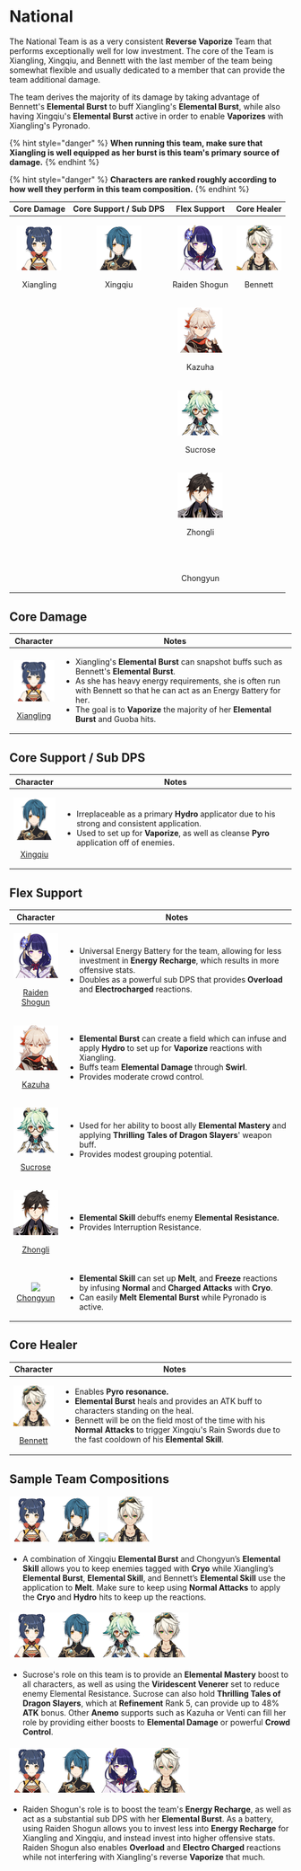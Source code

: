 # National

The National Team is as a very consistent **Reverse Vaporize** Team that performs exceptionally well for low investment. The core of the Team is Xiangling, Xingqiu, and Bennett with the last member of the team being somewhat flexible and usually dedicated to a member that can provide the team additional damage.

The team derives the majority of its damage by taking advantage of Bennett's **Elemental Burst** to buff Xiangling's **Elemental Burst**, while also having Xingqiu's **Elemental Burst** active in order to enable **Vaporizes** with Xiangling's Pyronado.&#x20;

{% hint style="danger" %}
**When running this team, make sure that Xiangling is well equipped as her burst is this team's primary source of damage.**
{% endhint %}

{% hint style="danger" %}
**Characters are ranked roughly according to how well they perform in this team composition.**
{% endhint %}

|                                        Core Damage                                       |                                Core Support / Sub DPS                                |                                                                                                                Flex Support                                                                                                               |                                      Core Healer                                     |
| :--------------------------------------------------------------------------------------: | :----------------------------------------------------------------------------------: | :---------------------------------------------------------------------------------------------------------------------------------------------------------------------------------------------------------------------------------------: | :----------------------------------------------------------------------------------: |
| <p><img src="../.gitbook/assets/UI_AvatarIcon_Xiangling.png" alt=""></p><p>Xiangling</p> | <p><img src="../.gitbook/assets/UI_AvatarIcon_Xingqiu.png" alt=""></p><p>Xingqiu</p> |                                                                         <p><img src="../.gitbook/assets/UI_AvatarIcon_Shougun.png" alt=""></p><p>Raiden Shogun</p>                                                                        | <p><img src="../.gitbook/assets/UI_AvatarIcon_Bennett.png" alt=""></p><p>Bennett</p> |
|                                                                                          |                                                                                      |                                                                             <p><img src="../.gitbook/assets/UI_AvatarIcon_Kazuha.png" alt=""></p><p>Kazuha</p>                                                                            |                                                                                      |
|                                                                                          |                                                                                      |                                                                            <p><img src="../.gitbook/assets/UI_AvatarIcon_Sucrose.png" alt=""></p><p>Sucrose</p>                                                                           |                                                                                      |
|                                                                                          |                                                                                      |                                                                            <p><img src="../.gitbook/assets/UI_AvatarIcon_Zhongli.png" alt=""></p><p>Zhongli</p>                                                                           |                                                                                      |
|                                                                                          |                                                                                      | <p>​<img src="https://files.gitbook.com/v0/b/gitbook-x-prod.appspot.com/o/spaces%2F-MgIuSiDFSNyVZCB3uMq%2Fuploads%2Fgit-blob-4be83ca2d0fa2ace4c346eb8d8ad7795c4bd9c42%2FUI_AvatarIcon_Chongyun.png?alt=media" alt="">​</p><p>Chongyun</p> |                                                                                      |

## Core Damage

|                                                                Character                                                               | Notes                                                                                                                                                                                                                                                                                                                                                                                    |
| :------------------------------------------------------------------------------------------------------------------------------------: | ---------------------------------------------------------------------------------------------------------------------------------------------------------------------------------------------------------------------------------------------------------------------------------------------------------------------------------------------------------------------------------------- |
| <p><img src="../.gitbook/assets/UI_AvatarIcon_Xiangling.png" alt=""></p><p><a href="../characters/pyro/xiangling.md">Xiangling</a></p> | <ul><li>Xiangling's <strong>Elemental Burst</strong> can snapshot buffs such as Bennett's <strong>Elemental Burst</strong>.</li><li>As she has heavy energy requirements, she is often run with Bennett so that he can act as an Energy Battery for her.</li><li>The goal is to <strong>Vaporize</strong> the majority of her <strong>Elemental Burst</strong> and Guoba hits.</li></ul> |

## Core Support / Sub DPS

|                                                             Character                                                             | Notes                                                                                                                                                                                                                                                    |
| :-------------------------------------------------------------------------------------------------------------------------------: | -------------------------------------------------------------------------------------------------------------------------------------------------------------------------------------------------------------------------------------------------------- |
| <p><img src="../.gitbook/assets/UI_AvatarIcon_Xingqiu.png" alt=""></p><p><a href="../characters/hydro/xingqiu.md">Xingqiu</a></p> | <ul><li>Irreplaceable as a primary <strong>Hydro</strong> applicator due to his strong and consistent application.</li><li>Used to set up for <strong>Vaporize</strong>, as well as cleanse <strong>Pyro</strong> application off of enemies. </li></ul> |

## Flex Support

|                                                                                                                                                      Character                                                                                                                                                     | Notes                                                                                                                                                                                                                                                                                                                    |
| :----------------------------------------------------------------------------------------------------------------------------------------------------------------------------------------------------------------------------------------------------------------------------------------------------------------: | ------------------------------------------------------------------------------------------------------------------------------------------------------------------------------------------------------------------------------------------------------------------------------------------------------------------------ |
|                                                                                   <p><img src="../.gitbook/assets/UI_AvatarIcon_Shougun.png" alt=""></p><p><a href="../characters/electro/raiden-shogun.md">Raiden Shogun</a></p>                                                                                  | <ul><li>Universal Energy Battery for the team, allowing for less investment in <strong>Energy Recharge</strong>, which results in more offensive stats. </li><li>Doubles as a powerful sub DPS that provides <strong>Overload</strong> and <strong>Electrocharged</strong> reactions.</li></ul>                          |
|                                                                                           <p><img src="../.gitbook/assets/UI_AvatarIcon_Kazuha.png" alt=""></p><p><a href="../characters/anemo/kazuha.md">Kazuha</a></p>                                                                                           | <ul><li><strong>Elemental Burst</strong> can create a field which can infuse and apply <strong>Hydro</strong> to set up for <strong>Vaporize</strong> reactions with Xiangling.</li><li>Buffs team <strong>Elemental Damage</strong> through <strong>Swirl</strong>. </li><li>Provides moderate crowd control.</li></ul> |
|                                                                                          <p><img src="../.gitbook/assets/UI_AvatarIcon_Sucrose.png" alt=""></p><p><a href="../characters/anemo/sucrose.md">Sucrose</a></p>                                                                                         | <ul><li>Used for her ability to boost ally <strong>Elemental Mastery</strong> and applying <strong>Thrilling Tales of Dragon Slayers</strong>' weapon buff. </li><li>Provides modest grouping potential. </li></ul>                                                                                                      |
|                                                                                           <p><img src="../.gitbook/assets/UI_AvatarIcon_Zhongli.png" alt=""></p><p><a href="../characters/geo/zhongli.md">Zhongli</a></p>                                                                                          | <ul><li><strong>Elemental Skill</strong> debuffs enemy <strong>Elemental Resistance.</strong></li><li>Provides Interruption Resistance.</li></ul>                                                                                                                                                                        |
| ​![](https://files.gitbook.com/v0/b/gitbook-x-prod.appspot.com/o/spaces%2F-MgIuSiDFSNyVZCB3uMq%2Fuploads%2Fgit-blob-4be83ca2d0fa2ace4c346eb8d8ad7795c4bd9c42%2FUI\_AvatarIcon\_Chongyun.png?alt=media)​​[Chongyun](https://app.gitbook.com/s/-MgIuSiDFSNyVZCB3uMq/c/Lzk1ZrDdJRlJpkPYIe32/characters/cryo/chongyun) | <ul><li><strong>Elemental Skill</strong> can set up <strong>Melt</strong>, and <strong>Freeze</strong> reactions by infusing <strong>Normal</strong> and <strong>Charged Attacks</strong> with <strong>Cryo</strong>.</li><li>Can easily <strong>Melt Elemental Burst</strong> while Pyronado is active.</li></ul>       |

## Core Healer

|                                                             Character                                                            | Notes                                                                                                                                                                                                                                                                                                                                                                       |
| :------------------------------------------------------------------------------------------------------------------------------: | --------------------------------------------------------------------------------------------------------------------------------------------------------------------------------------------------------------------------------------------------------------------------------------------------------------------------------------------------------------------------- |
| <p><img src="../.gitbook/assets/UI_AvatarIcon_Bennett.png" alt=""></p><p><a href="../characters/pyro/bennett.md">Bennett</a></p> | <ul><li>Enables <strong>Pyro resonance.</strong></li><li><strong>Elemental Burst</strong> heals and provides an ATK buff to characters standing on the heal.</li><li>Bennett will be on the field most of the time with his <strong>Normal Attacks</strong> to trigger Xingqiu's Rain Swords due to the fast cooldown of his <strong>Elemental Skill</strong>.</li></ul> |

## Sample Team Compositions

#### ![](../.gitbook/assets/UI\_AvatarIcon\_Xiangling.png)![](../.gitbook/assets/UI\_AvatarIcon\_Xingqiu.png)![](../.gitbook/assets/UI\_AvatarIcon\_Chongyun.png)![](../.gitbook/assets/UI\_AvatarIcon\_Bennett.png)

* A combination of Xingqiu **Elemental Burst** and Chongyun’s **Elemental Skill** allows you to keep enemies tagged with **Cryo** while Xiangling’s **Elemental Burst**, **Elemental Skill**, and Bennett’s **Elemental Skill** use the application to **Melt**. Make sure to keep using **Normal Attacks** to apply the **Cryo** and **Hydro** hits to keep up the reactions.

#### ![](../.gitbook/assets/UI\_AvatarIcon\_Xiangling.png)![](../.gitbook/assets/UI\_AvatarIcon\_Xingqiu.png)![](../.gitbook/assets/UI\_AvatarIcon\_Sucrose.png)![](../.gitbook/assets/UI\_AvatarIcon\_Bennett.png)

* Sucrose's role on this team is to provide an **Elemental Mastery** boost to all characters, as well as using the **Viridescent Venerer** set to reduce enemy Elemental Resistance. Sucrose can also hold **Thrilling Tales of Dragon Slayers**, which at **Refinement** Rank 5, can provide up to 48% **ATK** bonus. Other **Anemo** supports such as Kazuha or Venti can fill her role by providing either boosts to **Elemental Damage** or powerful **Crowd Control**.

#### ![](../.gitbook/assets/UI\_AvatarIcon\_Xiangling.png)![](../.gitbook/assets/UI\_AvatarIcon\_Xingqiu.png)![](../.gitbook/assets/UI\_AvatarIcon\_Shougun.png)![](../.gitbook/assets/UI\_AvatarIcon\_Bennett.png)

* Raiden Shogun's role is to boost the team's **Energy Recharge**, as well as act as a substantial sub DPS with her **Elemental Burst**. As a battery, using Raiden Shogun allows you to invest less into **Energy Recharge** for Xiangling and Xingqiu, and instead invest into higher offensive stats. Raiden Shogun also enables **Overload** and **Electro Charged** reactions while not interfering with Xiangling's reverse **Vaporize** that much.
